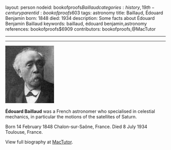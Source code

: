 layout: person
nodeid: bookofproofs$Baillaud
categories: history,19th-century
parentid: bookofproofs$603
tags: astronomy
title: Baillaud, Édouard Benjamin
born: 1848
died: 1934
description: Some facts about Édouard Benjamin Baillaud
keywords: baillaud, édouard benjamin,astronomy
references: bookofproofs$6909
contributors: bookofproofs,@MacTutor

---


---

![Baillaud.jpg](https://github.com/bookofproofs/bookofproofs.github.io/blob/main/_sources/_assets/images/portraits/Baillaud.jpg?raw=true)

**Édouard Baillaud** was a French astronomer who specialised in celestial mechanics, in particular the motions of the satellites of Saturn.

Born 14 February 1848 Chalon-sur-Saône, France. Died 8 July 1934 Toulouse, France.


View full biography at [MacTutor](https://mathshistory.st-andrews.ac.uk/Biographies/Baillaud/).